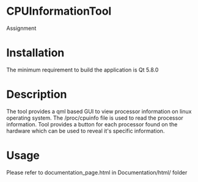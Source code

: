 # CPUInformationTool
Assignment


# Installation
The minimum requirement to build the application is Qt 5.8.0

# Description
The tool provides a qml based GUI to view processor information on linux operating system. The /proc/cpuinfo file is used to read the processor information. Tool provides a button for each processor found on the hardware which can be used to reveal it's specific information. 

# Usage
Please refer to documentation_page.html in Documentation/html/ folder


